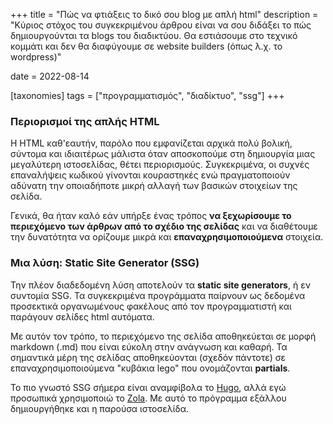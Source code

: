 +++
title = "Πώς να φτιάξεις το δικό σου blog με απλή html"
description = "Κύριος στόχος του συγκεκριμένου άρθρου είναι να σου διδάξει το πώς δημιουργούνται τα blogs του διαδικτύου. Θα εστιάσουμε στο τεχνικό κομμάτι και δεν θα διαφύγουμε σε website builders (όπως λ.χ. το wordpress)"

date = 2022-08-14

[taxonomies]
tags = ["προγραμματισμός", "διαδίκτυο", "ssg"]
+++

### Περιορισμοί της απλής HTML

Η HTML καθ'εαυτήν, παρόλο που εμφανίζεται αρχικά πολύ βολική, σύντομα και
ιδιαιτέρως μάλιστα όταν αποσκοπούμε στη δημιουργία μιας μεγαλύτερη ιστοσελίδας,
θέτει περιορισμούς. Συγκεκριμένα, οι συχνές επαναλήψεις κωδικού γίνονται
κουραστηκές ενώ πραγματοποιούν αδύνατη την οποιαδήποτε μικρή αλλαγή των βασικών
στοιχείων της σελίδα.

Γενικά, θα ήταν καλό εάν υπήρξε ένας τρόπος **να ξεχωρίσουμε το περιεχόμενο των
άρθρων από το σχέδιο της σελίδας** και να διαθέτουμε την δυνατότητα να ορίζουμε
μικρά και **επαναχρησιμοποιούμενα** στοιχεία. 

### Μια λύση: Static Site Generator (SSG) 

Την πλέον διαδεδομένη λύση αποτελούν τα **static site generators**, ή εν συντομία
SSG. Τα συγκεκριμένα προγράμματα παίρνουν ως δεδομένα προσεκτικά οργανωμένους
φακέλους από τον προγραμματιστή και παράγουν σελίδες html αυτόματα.

Με αυτόν τον τρόπο, το περιεχόμενο της σελίδα αποθηκεύεται σε μορφή markdown
(.md) που είναι εύκολη στην ανάγνωση και καθαρή. Τα σημαντικά μέρη της σελίδας
αποθηκεύονται (σχεδόν πάντοτε) σε επαναχρησιμοποιούμενα "κυβάκια lego" που
ονομάζονται **partials**.

 Το πιο γνωστό SSG σήμερα είναι αναμφίβολα το [Hugo](gohugo.io), αλλά εγώ
 προσωπικά χρησιμοποιώ το [Zola](getzola.org). Με αυτό το πρόγραμμα εξάλλου
 δημιουργήθηκε και η παρούσα ιστοσελίδα.
